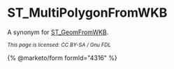 # ST\_MultiPolygonFromWKB

A synonym for [ST\_GeomFromWKB](../../../sql-statements-and-structure/geographic-geometric-features/wkb/st_geomfromwkbt/).

<sub>_This page is licensed: CC BY-SA / Gnu FDL_</sub>

{% @marketo/form formId="4316" %}
